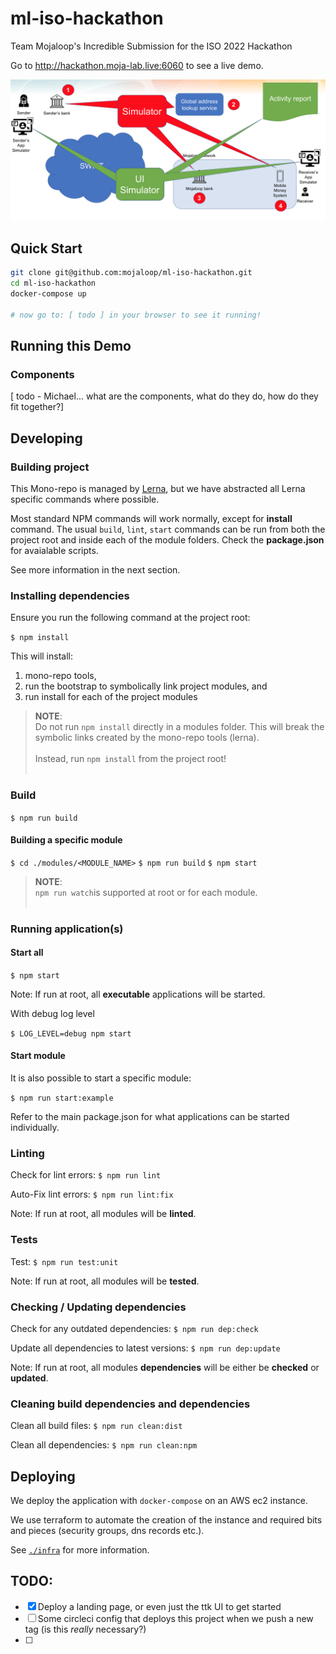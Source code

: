 # ml-iso-hackathon

Team Mojaloop's Incredible Submission for the ISO 2022 Hackathon

<!-- TODO: replace with better url -->
Go to http://hackathon.moja-lab.live:6060 to see a live demo.

![](./docs/arch.png)


## Quick Start

```bash
git clone git@github.com:mojaloop/ml-iso-hackathon.git
cd ml-iso-hackathon
docker-compose up

# now go to: [ todo ] in your browser to see it running!
```

## Running this Demo

### Components
[ todo - Michael... what are the components, what do they do, how do they fit together?]


## Developing

### Building project

This Mono-repo is managed by [Lerna](https://github.com/lerna/lerna), but we have abstracted all Lerna specific commands where possible.

Most standard NPM commands will work normally, except for __install__ command. The usual `build`, `lint`, `start` commands can be run from both the project root and inside each of the module folders. Check the __package.json__ for avaialable scripts.

See more information in the next section.

### Installing dependencies

Ensure you run the following command at the project root:

`$ npm install`

This will install:
1. mono-repo tools,
2. run the bootstrap to symbolically link project modules, and
3. run install for each of the project modules

> **NOTE**:<br/>
> Do not run `npm install` directly in a modules folder. This will break the symbolic links created by the mono-repo tools (lerna). <br/><br/>
> Instead, run `npm install` from the project root!<br/><br/>

###  Build

`$ npm run build`

#### Building a specific module

`$ cd ./modules/<MODULE_NAME>`
`$ npm run build`
`$ npm start`

> **NOTE**:<br/>
> `npm run watch`is supported at root or for each module. <br/><br/>

### Running application(s)

#### Start all
`$ npm start`

Note: If run at root, all __executable__ applications will be started.

With debug log level

`$ LOG_LEVEL=debug npm start`

#### Start module
It is also possible to start a specific module:

`$ npm run start:example`

Refer to the main package.json for what applications can be started individually.

### Linting

Check for lint errors:
`$ npm run lint`

Auto-Fix lint errors:
`$ npm run lint:fix`

Note: If run at root, all modules will be __linted__.

### Tests

Test:
`$ npm run test:unit`

Note: If run at root, all modules will be __tested__.

### Checking / Updating dependencies

Check for any outdated dependencies:
`$ npm run dep:check`

Update all dependencies to latest versions:
`$ npm run dep:update`

Note: If run at root, all modules __dependencies__ will be either be __checked__ or __updated__.

### Cleaning build dependencies and dependencies

Clean all build files:
`$ npm run clean:dist`

Clean all dependencies:
`$ npm run clean:npm`

## Deploying

We deploy the application with `docker-compose` on an AWS ec2 instance.

We use terraform to automate the creation of the instance and required bits and pieces (security groups, dns records etc.).

See [`./infra`](./infra) for more information.

## TODO:

- [x] Deploy a landing page, or even just the ttk UI to get started
- [ ] Some circleci config that deploys this project when we push a new tag (is this _really_ necessary?)
- [ ]
